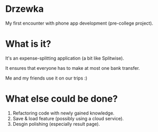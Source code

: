 # Drzewka
My first encounter with phone app development (pre-college project).

# What is it?
It's an expense-splitting application (a bit like Splitwise).

It ensures that everyone has to make at most one bank transfer.

Me and my friends use it on our trips :)

# What else could be done?
1. Refactoring code with newly gained knowledge.
2. Save & load feature (possibly using a cloud service).
3. Desgin polishing (especially result page).
